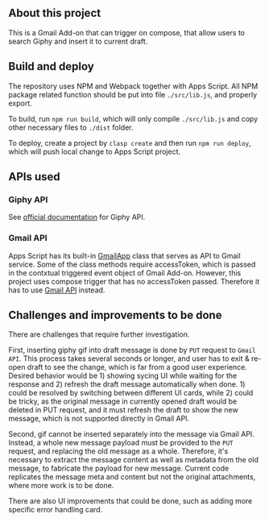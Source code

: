 ## About this project
This is a Gmail Add-on that can trigger on compose, that allow users to search Giphy and insert it to current draft.

## Build and deploy
The repository uses NPM and Webpack together with Apps Script. All NPM package related function should be put into file `./src/lib.js`, and properly export.

To build, run `npm run build`, which will only compile `./src/lib.js` and copy other necessary files to `./dist` folder.

To deploy, create a project by `clasp create` and then run `npm run deploy`, which will push local change to Apps Script project.

## APIs used

### Giphy API
See [official documentation](https://developers.giphy.com/docs/api#quick-start-guide) for Giphy API.

### Gmail API
Apps Script has its built-in [GmailApp](https://developers.google.com/apps-script/reference/gmail/gmail-app) class that serves as API to Gmail service. Some of the class methods require accessToken, which is passed in the contxtual triggered event object of Gmail Add-on. However, this project uses compose trigger that has no accessToken passed. Therefore it has to use [Gmail API](https://developers.google.com/gmail/api/v1/reference) instead.

## Challenges and improvements to be done
There are challenges that require further investigation.

First, inserting giphy gif into draft message is done by `PUT` request to `Gmail API`. This process takes several seconds or longer, and user has to exit & re-open draft to see the change, which is far from a good user experience. Desired behavior would be 1) showing sycing UI while waiting for the response and 2) refresh the draft message automatically when done. 1) could be resolved by switching between different UI cards, while 2) could be tricky, as the original message in currently opened draft would be deleted in PUT request, and it must refresh the draft to show the new message, which is not supported directly in Gmail API. 

Second, gif cannot be inserted separately into the message via Gmail API. Instead, a whole new message payload must be provided to the `PUT` request, and replacing the old message as a whole. Therefore, it's necessary to extract the message content as well as metadata from the old message, to fabricate the payload for new message. Current code replicates the message meta and content but not the original attachments, where more work is to be done.

There are also UI improvements that could be done, such as adding more specific error handling card.

